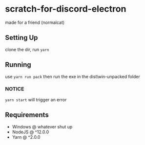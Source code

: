 # scratch-for-discord-electron

made for a friend (normalcat)

## Setting Up

clone the dir, run `yarn`

## Running

use `yarn run pack` then run the exe in the dist\\win-unpacked folder

### NOTICE

`yarn start` will trigger an error

## Requirements

- Windows @ whatever shut up
- NodeJS @ ^12.0.0
- Yarn @ ^2.0.0
